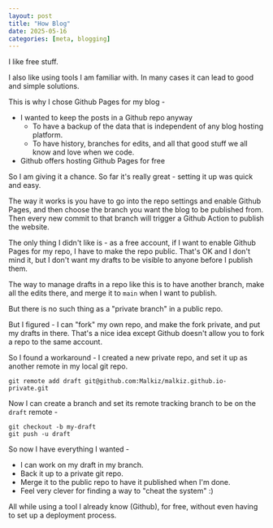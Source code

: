 ```yaml
---
layout: post
title: "How Blog"
date: 2025-05-16
categories: [meta, blogging]
---
```


I like free stuff.

I also like using tools I am familiar with. In many cases it can lead to good and simple solutions.

This is why I chose Github Pages for my blog -

- I wanted to keep the posts in a Github repo anyway
  - To have a backup of the data that is independent of any blog hosting platform.
  - To have history, branches for edits, and all that good stuff we all know and love when we code.
- Github offers hosting Github Pages for free

So I am giving it a chance. So far it's really great - setting it up was quick and easy.

The way it works is you have to go into the repo settings and enable Github Pages,
and then choose the branch you want the blog to be published from.
Then every new commit to that branch will trigger a Github Action to publish the website.

The only thing I didn't like is - 
as a free account, if I want to enable Github Pages for my repo, I have to make the repo public.
That's OK and I don't mind it, but I don't want my drafts to be visible to anyone before I publish them.

The way to manage drafts in a repo like this is to have another branch, make all the edits there,
and merge it to `main` when I want to publish.

But there is no such thing as a "private branch" in a public repo.

But I figured - I can "fork" my own repo, and make the fork private, and put my drafts in there.
That's a nice idea except Github doesn't allow you to fork a repo to the same account.

So I found a workaround - I created a new private repo, and set it up as another remote in my local git repo.

```
git remote add draft git@github.com:Malkiz/malkiz.github.io-private.git
```

Now I can create a branch and set its remote tracking branch to be on the `draft` remote -

```
git checkout -b my-draft
git push -u draft
```

So now I have everything I wanted -
- I can work on my draft in my branch.
- Back it up to a private git repo.
- Merge it to the public repo to have it published when I'm done.
- Feel very clever for finding a way to "cheat the system" :)

All while using a tool I already know (Github), for free, without even having to set up a deployment process.
